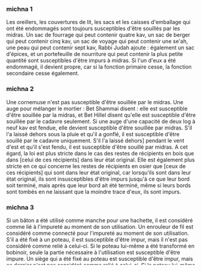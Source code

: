 
### michna 1
Les oreillers, les couvertures de lit, les sacs et les caisses d'emballage qui ont été endommagés sont toujours susceptibles d'être souillés par les midras. Un sac de fourrage qui peut contenir quatre kav, un sac de berger qui peut contenir cinq kav, un sac de voyage qui peut contenir une se'ah, une peau qui peut contenir sept kav, Rabbi Judah ajoute : également un sac d'épices, et un portefeuille de nourriture qui peut contenir la plus petite quantité sont susceptibles d'être impurs à midras. Si l'un d'eux a été endommagé, il devient propre, car si la fonction primaire cesse, la fonction secondaire cesse également.

### michna 2
Une cornemuse n'est pas susceptible d'être souillée par le midras. Une auge pour mélanger le mortier : Bet Shammai disent : elle est susceptible d'être souillée par la midras, et Bet Hillel disent qu'elle est susceptible d'être souillée par le cadavre seulement. Si une auge d'une capacité de deux log à neuf kav est fendue, elle devient susceptible d'être souillée par midras. S'il l'a laissé dehors sous la pluie et qu'il a gonflé, il est susceptible d'être souillé par le cadavre uniquement. S'il l'a laissé dehors] pendant le vent d'est et qu'il s'est fendu, il est susceptible d'être souillé par midras. A cet égard, la loi est plus stricte dans le cas des restes de récipients en bois que dans [celui de ces récipients] dans leur état original. Elle est également plus stricte en ce qui concerne les restes de récipients en osier que [ceux de ces récipients] qui sont dans leur état original, car lorsqu'ils sont dans leur état original, ils sont insusceptibles d'être impurs jusqu'à ce que leur bord soit terminé, mais après que leur bord ait été terminé, même si leurs bords sont tombés en ne laissant que la moindre trace d'eux, ils sont impurs.

### michna 3
Si un bâton a été utilisé comme manche pour une hachette, il est considéré comme lié à l'impureté au moment de son utilisation. Un enrouleur de fil est considéré comme connecté pour l'impureté au moment de son utilisation. S'il a été fixé à un poteau, il est susceptible d'être impur, mais il n'est pas considéré comme relié à celui-ci. Si le poteau lui-même a été transformé en bobinoir, seule la partie nécessaire à l'utilisation est susceptible d'être impure. Un siège qui a été fixé au poteau est susceptible d'être impur, mais ce dernier n'est pas considéré comme relié à celui-ci. Si le poteau lui-même a été transformé en siège, seul l'emplacement du siège est susceptible d'être impur. Un siège qui a été fixé à la poutre d'un pressoir à olives est susceptible d'être impur, mais il n'y est pas relié. Si l'extrémité d'une poutre était transformée en siège, elle reste propre, car les gens lui diraient : "Lève-toi et laisse-nous faire notre travail."

### michna 4
Si une grande auge était tellement abîmée qu'elle ne pouvait plus contenir de grenades et qu'il la fixait pour en faire un siège : Rabbi Akiva dit qu'elle est susceptible d'être impure, Mais les sages disent qu'elle reste propre à moins que ses parties rugueuses aient été lissées. S'il a été transformé en mangeoire pour le bétail, même s'il a été fixé à un mur, il est susceptible d'être impur.

### michna 5
Un bloc de bois qui a été fixé à une rangée sur un mur, qu'il l'ait fixé et n'ait pas construit dessus ou qu'il ait construit dessus mais ne l'ait pas fixé, il est susceptible d'être impur. S'il l'a fixé et a également construit dessus, il est pur. La natte qui a été étendue sur les poutres du toit, qu'il l'ait fixée et n'ait pas posé le plâtre, ou qu'il ait posé le plâtre et ne l'ait pas fixée, est susceptible d'être impure. S'il a été fixé et qu'il a posé des plâtres par-dessus, il est propre. Un plat qui a été fixé à un coffre, une boîte ou une armoire : S'il était fixé de manière à pouvoir contenir son contenu de manière habituelle, il est susceptible d'être impur, Mais s'il était fixé de manière à ne pas pouvoir contenir son contenu de manière habituelle, il est propre.

### michna 6
Si un drap qui était susceptible d'être souillé par midras est transformé en rideau, il devient pur de l'impureté de midras mais il est toujours susceptible d'être souillé par un cadavre. Quand devient-il insensible à l'impureté [midras] ? Bet Shammai disent : lorsque les boucles y ont été attachées.  . Bet Hillel disent : quand il a été attaché. Rabbi Akiva dit : lorsqu'elle a été fixée.

### michna 7
Une natte dont les roseaux sont étendus dans le sens de la longueur est insensible à l'impureté ; Mais les Sages disent : seulement s'ils sont étendus en forme de [la lettre grecque] chi. S'ils sont disposés dans le sens de la largeur et qu'il y a une distance de moins de quatre palmes entre les deux roseaux, il est insusceptible d'impureté. S'il a été divisé dans le sens de la largeur, Rabbi Juda juge qu'il est pur. De même, si les nœuds d'extrémité sont défaits, il est pur. S'il a été divisé dans le sens de la longueur, mais que trois nœuds terminaux sont restés intacts sur une longueur de six centimètres, il est susceptible d'être impur. Quand une natte devient-elle susceptible d'être impure ? Lorsque ses extrémités rugueuses sont coupées, ce qui marque l'achèvement de sa fabrication.

>Crédit : Dr. Joshua Kulp
>Licence : CC-BY